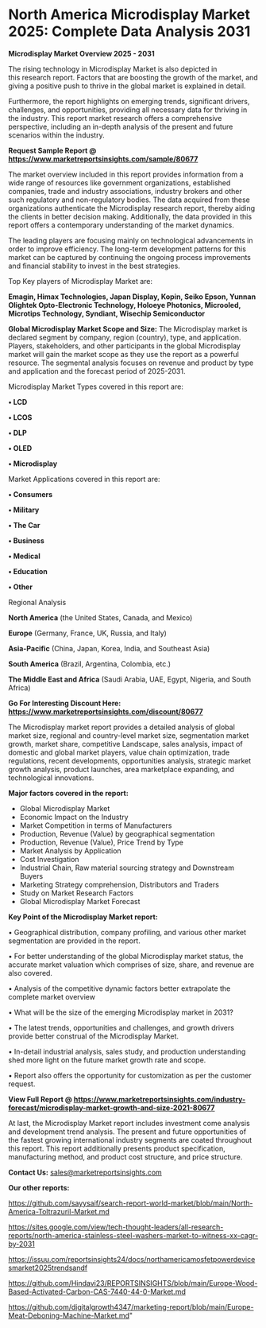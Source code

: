 # North America Microdisplay Market 2025: Complete Data Analysis 2031

<Strong> Microdisplay Market Overview 2025 - 2031</strong>

The rising technology in Microdisplay Market is also depicted in this research report. Factors that are boosting the growth of the market, and giving a positive push to thrive in the global market is explained in detail.

Furthermore, the report highlights on emerging trends, significant drivers, challenges, and opportunities, providing all necessary data for thriving in the industry. This report market research offers a comprehensive perspective, including an in-depth analysis of the present and future scenarios within the industry.

<strong>Request Sample Report @ <a href=https://www.marketreportsinsights.com/sample/80677>https://www.marketreportsinsights.com/sample/80677</a></strong>

The market overview included in this report provides information from a wide range of resources like government organizations, established companies, trade and industry associations, industry brokers and other such regulatory and non-regulatory bodies. The data acquired from these organizations authenticate the Microdisplay research report, thereby aiding the clients in better decision making. Additionally, the data provided in this report offers a contemporary understanding of the market dynamics.

The leading players are focusing mainly on technological advancements in order to improve efficiency. The long-term development patterns for this market can be captured by continuing the ongoing process improvements and financial stability to invest in the best strategies.

Top Key players of Microdisplay Market are:

<strong>Emagin, Himax Technologies, Japan Display, Kopin, Seiko Epson, Yunnan Olightek Opto-Electronic Technology, Holoeye Photonics, Microoled, Microtips Technology, Syndiant, Wisechip Semiconductor</strong>

<strong><b>Global Microdisplay Market Scope and Size:</b></strong>
The Microdisplay market is declared segment by company, region (country), type, and application. Players, stakeholders, and other participants in the global Microdisplay market will gain the market scope as they use the report as a powerful resource. The segmental analysis focuses on revenue and product by type and application and the forecast period of 2025-2031.

Microdisplay Market Types covered in this report are:

<strong>• LCD

• LCOS

• DLP

• OLED

• Microdisplay</strong>

Market Applications covered in this report are:

<strong>• Consumers

• Military

• The Car

• Business

• Medical

• Education

• Other</strong> 

Regional Analysis

<strong>North America</strong> (the United States, Canada, and Mexico)

<strong>Europe</strong> (Germany, France, UK, Russia, and Italy)

<strong>Asia-Pacific</strong> (China, Japan, Korea, India, and Southeast Asia)

<strong>South America</strong> (Brazil, Argentina, Colombia, etc.)

<strong>The Middle East and Africa</strong> (Saudi Arabia, UAE, Egypt, Nigeria, and South Africa)

<strong>Go For Interesting Discount Here: <a href=https://www.marketreportsinsights.com/discount/80677>https://www.marketreportsinsights.com/discount/80677</a></strong>

The Microdisplay market report provides a detailed analysis of global market size, regional and country-level market size, segmentation market growth, market share, competitive Landscape, sales analysis, impact of domestic and global market players, value chain optimization, trade regulations, recent developments, opportunities analysis, strategic market growth analysis, product launches, area marketplace expanding, and technological innovations.

<strong><b>Major factors covered in the report:</b></strong>
<ul>
  <li>Global Microdisplay Market </li>
  <li>Economic Impact on the Industry</li>
  <li>Market Competition in terms of Manufacturers</li>
  <li>Production, Revenue (Value) by geographical segmentation</li>
  <li>Production, Revenue (Value), Price Trend by Type</li>
  <li>Market Analysis by Application</li>
  <li>Cost Investigation</li>
  <li>Industrial Chain, Raw material sourcing strategy and Downstream Buyers</li>
  <li>Marketing Strategy comprehension, Distributors and Traders</li>
  <li>Study on Market Research Factors</li>
  <li>Global Microdisplay Market Forecast</li>
</ul>

<strong><b>Key Point of the Microdisplay Market report:</b></strong>

• Geographical distribution, company profiling, and various other market segmentation are provided in the report.

• For better understanding of the global Microdisplay market status, the accurate market valuation which comprises of size, share, and revenue are also covered.

• Analysis of the competitive dynamic factors better extrapolate the complete market overview

• What will be the size of the emerging Microdisplay market in 2031?

• The latest trends, opportunities and challenges, and growth drivers provide better construal of the Microdisplay Market.

• In-detail industrial analysis, sales study, and production understanding shed more light on the future market growth rate and scope.

• Report also offers the opportunity for customization as per the customer request.

<strong><b>View Full Report @ <a href=https://www.marketreportsinsights.com/industry-forecast/microdisplay-market-growth-and-size-2021-80677>https://www.marketreportsinsights.com/industry-forecast/microdisplay-market-growth-and-size-2021-80677</a></b></strong>


At last, the Microdisplay Market report includes investment come analysis and development trend analysis. The present and future opportunities of the fastest growing international industry segments are coated throughout this report. This report additionally presents product specification, manufacturing method, and product cost structure, and price structure.

<strong>Contact Us:</strong>
sales@marketreportsinsights.com

<strong>Our other reports:</strong>

<a href=https://github.com/sayysaif/search-report-world-market/blob/main/North-America-Toltrazuril-Market.md>https://github.com/sayysaif/search-report-world-market/blob/main/North-America-Toltrazuril-Market.md</a>

<a href=https://sites.google.com/view/tech-thought-leaders/all-research-reports/north-america-stainless-steel-washers-market-to-witness-xx-cagr-by-2031>https://sites.google.com/view/tech-thought-leaders/all-research-reports/north-america-stainless-steel-washers-market-to-witness-xx-cagr-by-2031</a>

<a href=https://issuu.com/reportsinsights24/docs/northamericamosfetpowerdevicesmarket2025trendsandf>https://issuu.com/reportsinsights24/docs/northamericamosfetpowerdevicesmarket2025trendsandf</a>

<a href=https://github.com/Hindavi23/REPORTSINSIGHTS/blob/main/Europe-Wood-Based-Activated-Carbon-CAS-7440-44-0-Market.md>https://github.com/Hindavi23/REPORTSINSIGHTS/blob/main/Europe-Wood-Based-Activated-Carbon-CAS-7440-44-0-Market.md</a>

<a href=https://github.com/digitalgrowth4347/marketing-report/blob/main/Europe-Meat-Deboning-Machine-Market.md>https://github.com/digitalgrowth4347/marketing-report/blob/main/Europe-Meat-Deboning-Machine-Market.md</a>"
